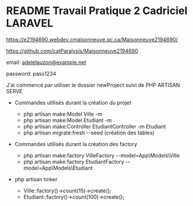 # README Travail Pratique 2 Cadriciel LARAVEL

https://e2194690.webdev.cmaisonneuve.qc.ca/Maisonneuve2194690/

https://github.com/catParalysis/Maisonneuve2194690

email: adelelauzon@example.net

password: pass1234



J'ai commencé par utiliser le dossier newProject suivi de PHP ARTISAN SERVE

- Commandes utilisés durant la création du projet
    - php artisan make:Model Ville -m   
    - php artisan make:Model Etudiant -m   
    - php artisan make:Controller EtudiantController -m Etudiant
    - php artisan migrate:fresh --seed (création des tables)

- Commandes utilisés durant la création des factory

    - php artisan make:factory VilleFactory --model=App\Models\Ville 
    - php artisan make:factory EtudiantFactory --model=App\Models\Etudiant

- php artisan tinker 

    - Ville::factory()->count(15)->create();
    - Etudiant::factory()->count(100)->create();
